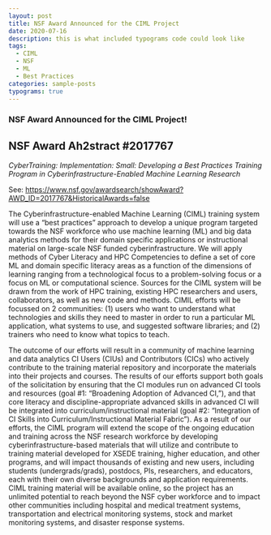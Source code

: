 ```yaml
---
layout: post
title: NSF Award Announced for the CIML Project 
date: 2020-07-16
description: this is what included typograms code could look like
tags: 
  - CIML 
  - NSF 
  - ML 
  - Best Practices
categories: sample-posts
typograms: true
---
```

<h3>NSF Award Announced for the CIML Project!</h3>
<h2>NSF Award Ah2stract #2017767</h2>
<p>
<em>CyberTraining: Implementation: Small: Developing a Best Practices Training Program in Cyberinfrastructure-Enabled Machine Learning Research</em>
</p>
<p>
See: <a href="https://www.nsf.gov/awardsearch/showAward?AWD_ID=2017767&HistoricalAwards=false">https://www.nsf.gov/awardsearch/showAward?AWD_ID=2017767&HistoricalAwards=false</a>
</p>
<p>
The Cyberinfrastructure-enabled Machine Learning (CIML) training system will use a “best practices” approach to develop a unique program targeted towards the NSF workforce who use machine learning (ML) and big data analytics methods for their domain specific applications or instructional material on large-scale NSF funded cyberinfrastructure. We will apply methods of Cyber Literacy and HPC Competencies to define a set of core ML and domain specific literacy areas as a function of the dimensions of learning ranging from a technological focus to a problem-solving focus or a focus on ML or computational science. Sources for the CIML system will be drawn from the work of HPC training, existing HPC researchers and users, collaborators, as well as new code and methods. CIMIL efforts will be focussed on 2 communities: (1) users who want to understand what technologies and skills they need to master in order to run a particular ML application, what systems to use, and suggested software libraries; and (2) trainers who need to know what topics to teach.
</p>
<p>

The outcome of our efforts will result in a community of machine learning and data analytics CI Users (CIUs) and Contributors (CICs) who actively contribute to the training material repository and incorporate the materials into their projects and courses. The results of our efforts support both goals of the solicitation by ensuring that the CI modules run on advanced CI tools and resources (goal #1: “Broadening Adoption of Advanced CI,”), and that core literacy and discipline-appropriate advanced skills in advanced CI will be integrated into curriculum/instructional material (goal #2: “Integration of CI Skills into Curriculum/Instructional Material Fabric”). As a result of our efforts, the CIML program will extend the scope of the ongoing education and training across the NSF research workforce by developing cyberinfrastructure-based materials that will utilize and contribute to training material developed for XSEDE training, higher education, and other programs, and will impact thousands of existing and new users, including students (undergrads/grads), postdocs, PIs, researchers, and educators, each with their own diverse backgrounds and application requirements. CIML training material will be available online, so the project has an unlimited potential to reach beyond the NSF cyber workforce and to impact other communities including hospital and medical treatment systems, transportation and electrical monitoring systems, stock and market monitoring systems, and disaster response systems.
